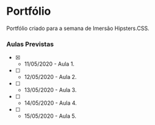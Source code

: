 # Portfólio
Portfólio criado para a semana de Imersão Hipsters.CSS.

### Aulas Previstas
- [X] - 11/05/2020 - Aula 1.
- [ ] - 12/05/2020 - Aula 2.
- [ ] - 13/05/2020 - Aula 3.
- [ ] - 14/05/2020 - Aula 4.
- [ ] - 15/05/2020 - Aula 5.
